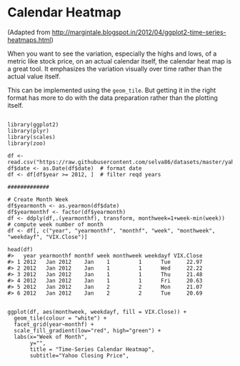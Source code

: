 Calendar Heatmap
=============================
(Adapted from http://margintale.blogspot.in/2012/04/ggplot2-time-series-heatmaps.html)

When you want to see the variation, especially the highs and lows, of a metric like stock price, on an actual calendar itself, the 
calendar heat map is a great tool. It emphasizes the variation visually over time rather than the actual value itself.

This can be implemented using the ``geom_tile``. But getting it in the right format has more to do with the data preparation rather than the plotting itself.

<pre><code>
library(ggplot2)
library(plyr)
library(scales)
library(zoo)

df <- read.csv("https://raw.githubusercontent.com/selva86/datasets/master/yahoo.csv")
df$date <- as.Date(df$date)  # format date
df <- df[df$year >= 2012, ]  # filter reqd years

#############

# Create Month Week
df$yearmonth <- as.yearmon(df$date)
df$yearmonthf <- factor(df$yearmonth)
df <- ddply(df,.(yearmonthf), transform, monthweek=1+week-min(week))  # compute week number of month
df <- df[, c("year", "yearmonthf", "monthf", "week", "monthweek", "weekdayf", "VIX.Close")]

head(df)
#>   year yearmonthf monthf week monthweek weekdayf VIX.Close
#> 1 2012   Jan 2012    Jan    1         1      Tue     22.97
#> 2 2012   Jan 2012    Jan    1         1      Wed     22.22
#> 3 2012   Jan 2012    Jan    1         1      Thu     21.48
#> 4 2012   Jan 2012    Jan    1         1      Fri     20.63
#> 5 2012   Jan 2012    Jan    2         2      Mon     21.07
#> 6 2012   Jan 2012    Jan    2         2      Tue     20.69


ggplot(df, aes(monthweek, weekdayf, fill = VIX.Close)) + 
  geom_tile(colour = "white") + 
  facet_grid(year~monthf) + 
  scale_fill_gradient(low="red", high="green") +
  labs(x="Week of Month",
       y="",
       title = "Time-Series Calendar Heatmap", 
       subtitle="Yahoo Closing Price", 
</code></pre>

